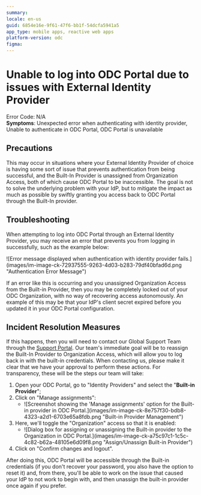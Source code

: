 ```yaml
---
summary: 
locale: en-us
guid: 6854e16e-9f61-47f6-bb1f-54dcfa5941a5
app_type: mobile apps, reactive web apps
platform-version: odc
figma:
---
```


# Unable to log into ODC Portal due to issues with External Identity Provider

<p>Error Code: N/A<br/>
<strong>Symptoms</strong>: Unexpected error when authenticating with identity provider, Unable to authenticate in ODC Portal, ODC Portal is unavailable</p>

<h2>Precautions</h2>

<p>This may occur in situations where your External Identity Provider of choice is having some sort of issue that prevents authentication from being successful, and the Built-In Provider is unassigned from Organization Access, both of which cause ODC Portal to be inaccessible. The goal is not to solve the underlying problem with your IdP, but to mitigate the impact as much as possible by swiftly granting you access back to ODC Portal through the Built-In provider.</p>

<h2>Troubleshooting</h2>

<p>When attempting to log into ODC Portal through an External Identity Provider, you may receive an error that prevents you from logging in successfully, such as the example below:</p>

<p>![Error message displayed when authentication with identity provider fails.](images/im-image-ck-72937555-9263-4d03-b283-79df40bfad6d.png "Authentication Error Message")</p>

<p>If an error like this is occurring and you unassigned Organization Access from the Built-in Provider, then you may be completely locked out of your ODC Organization, with no way of recovering access autonomously. An example of this may be that your IdP's client secret expired before you updated it in your ODC Portal configuration.</p>

<h2>Incident Resolution Measures</h2>

<p>If this happens, then you will need to contact our Global Support Team through the <a href="https://success.outsystems.com/support/home/">Support Portal</a>. Our team's immediate goal will be to reassign the Built-In Provider to Organization Access, which will allow you to log back in with the built-in credentials. When contacting us, please make it clear that we have your approval to perform these actions. For transparency, these will be the steps our team will take:</p>

<ol>
    <li>Open your ODC Portal, go to "Identity Providers" and select the "<strong>Built-in Provider</strong>";</li>
    <li>Click on "Manage assignments":
    <ul>
        <li>![Screenshot showing the 'Manage assignments' option for the Built-in provider in ODC Portal.](images/im-image-ck-8e757f30-bdb8-4323-a2d1-6703e65a8fdb.png "Built-in Provider Management")</li>
    </ul>
    </li>
    <li>Here, we'll toggle the "Organization" access so that it is enabled:
    <ul>
        <li>![Dialog box for assigning or unassigning the Built-in provider to the Organization in ODC Portal.](images/im-image-ck-a75c97c1-1c5c-4c82-b62a-48105e6d09f8.png "Assign/Unassign Built-in Provider")</li>
    </ul>
    </li>
    <li>Click on "Confirm changes and logout".</li>
</ol>

<p>After doing this, ODC Portal will be accessible through the Built-in credentials (if you don't recover your password, you also have the option to reset it) and, from there, you'll be able to work on the issue that caused your IdP to not work to begin with, and then unassign the built-in provider once again if you prefer.</p>
